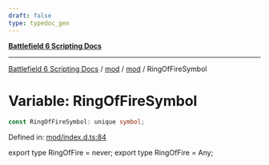 ```yaml
---
draft: false
type: typedoc_gen
---
```


[**Battlefield 6 Scripting Docs**](../../../_index.md)

***

[Battlefield 6 Scripting Docs](../../../_index.md) / [mod](../../_index.md) / [mod](../_index.md) / RingOfFireSymbol

# Variable: RingOfFireSymbol

```ts
const RingOfFireSymbol: unique symbol;
```

Defined in: [mod/index.d.ts:84](https://github.com/battlefield-portal-community/portal-docs/blob/ff09b2690670f74de7e97198022e5a97ff1161ff/generators/santiago/mod/index.d.ts#L84)

export type RingOfFire = never;
export type RingOfFire = Any;
